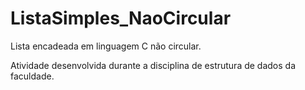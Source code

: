 # ListaSimples_NaoCircular

Lista encadeada em linguagem C não circular.

Atividade desenvolvida durante a disciplina de estrutura de dados da faculdade.
